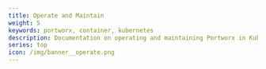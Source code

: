 ```yaml
---
title: Operate and Maintain
weight: 5
keywords: portworx, container, kubernetes
description: Documentation on operating and maintaining Portworx in Kubernetes environments
series: top
icon: /img/banner__operate.png
---
```

